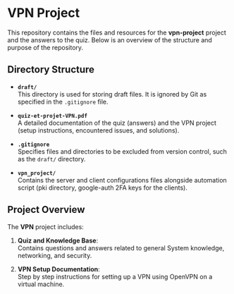 # VPN Project

This repository contains the files and resources for the **vpn-project** project and the answers to the quiz. Below is an overview of the structure and purpose of the repository.

## Directory Structure

- **`draft/`**  
  This directory is used for storing draft files. It is ignored by Git as specified in the `.gitignore` file.

- **`quiz-et-projet-VPN.pdf`**  
  A detailed documentation of the quiz (answers) and the VPN project (setup instructions, encountered issues, and solutions).

- **`.gitignore`**  
  Specifies files and directories to be excluded from version control, such as the `draft/` directory.


- **`vpn_project/`**  
  Contains the server and client configurations files alongside automation script (pki directory, google-auth 2FA keys for the clients).

## Project Overview

The **VPN** project includes:

1. **Quiz and Knowledge Base**:  
   Contains questions and answers related to general System knowledge, networking, and security.

2. **VPN Setup Documentation**:  
   Step by step instructions for setting up a VPN using OpenVPN on a virtual machine.
